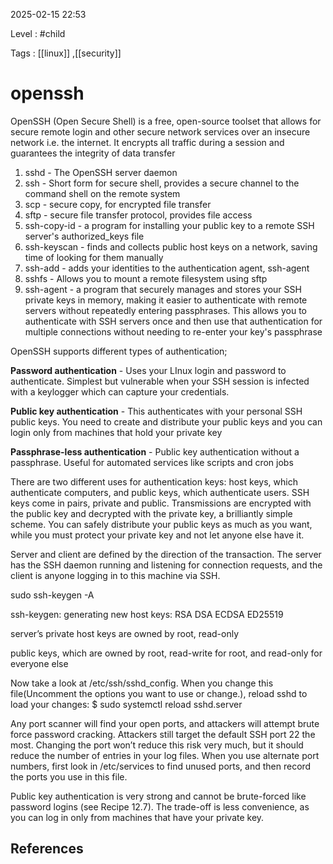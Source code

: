 
2025-02-15 22:53

Level : #child 

Tags : [[linux]] ,[[security]] 

# openssh
OpenSSH (Open Secure Shell) is a free, open-source toolset that allows for secure remote login and other secure network services over an insecure network i.e. the internet. It encrypts all traffic during a session and guarantees the integrity of data transfer
1. sshd - The OpenSSH server daemon
2. ssh - Short form for secure shell, provides a secure channel to the command shell on the remote system
3. scp - secure copy, for encrypted file transfer
4. sftp - secure file transfer protocol, provides file access
5. ssh-copy-id - a program for installing your public key to a remote SSH server's authorized_keys file
6. ssh-keyscan - finds and collects public host keys on a network, saving time of looking for them manually
7. ssh-add - adds your identities to the authentication agent, ssh-agent
8. sshfs - Allows you to mount a remote filesystem using sftp
9. ssh-agent - a program that securely manages and stores your SSH private keys in memory, making it easier to authenticate with remote servers without repeatedly entering passphrases. This allows you to authenticate with SSH servers once and then use that authentication for multiple connections without needing to re-enter your key's passphrase

OpenSSH supports different types of authentication;

**Password authentication** - Uses your LInux login and password to authenticate. Simplest but vulnerable when your SSH session is infected with a keylogger which can capture your credentials.

**Public key authentication** - This authenticates with your personal SSH public keys. You need to create and distribute your public keys and you can login only from machines that hold your private key

**Passphrase-less authentication** - Public key authentication without a passphrase. Useful for automated services like scripts and cron jobs

There are two different uses for authentication keys: host keys, which authenticate computers, and public keys, which authenticate users. SSH keys come in pairs, private and public. Transmissions are encrypted with the public key and decrypted with the private key, a brilliantly simple scheme. You can safely distribute your public keys as much as you want, while you must protect your private key and not let anyone else have it. 

Server and client are defined by the direction of the transaction. The server has the SSH daemon running and listening for connection requests, and the client is anyone logging in to this machine via SSH.

sudo ssh-keygen -A

ssh-keygen: generating new host keys: RSA DSA ECDSA ED25519

server’s private host keys are owned by root, read-only

public keys, which are owned by root, read-write for root, and read-only for everyone else

Now take a look at /etc/ssh/sshd_config. When you change this file(Uncomment the options you want to use or change.), reload sshd to load your changes:
$ sudo systemctl reload sshd.server

Any port scanner will find your open ports, and attackers will attempt brute force
password cracking. Attackers still target the default SSH port 22 the most. Changing the port won’t reduce this risk very much, but it should reduce the number of entries in your log files. When you use alternate port numbers, first look in /etc/services to find unused ports, and then record the ports you use in this file.

Public key authentication is very strong and cannot be brute-forced like password logins (see Recipe 12.7). The trade-off is less convenience, as you can log in only from machines that have your private key.




## References
